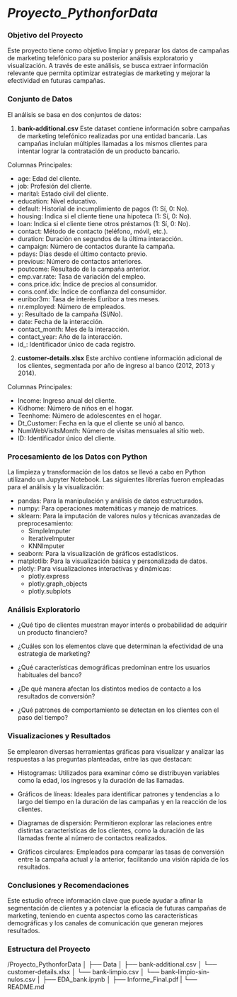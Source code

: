 # *Proyecto_PythonforData*

### **Objetivo del Proyecto**
Este proyecto tiene como objetivo limpiar y preparar los datos de campañas de marketing telefónico para su posterior análisis exploratorio y visualización. A través de este análisis, se busca extraer información relevante que permita optimizar estrategias de marketing y mejorar la efectividad en futuras campañas. 

### **Conjunto de Datos**
El análisis se basa en dos conjuntos de datos:

1. **bank-additional.csv**
Este dataset contiene información sobre campañas de marketing telefónico realizadas por una entidad bancaria. Las campañas incluían múltiples llamadas a los mismos clientes para intentar lograr la contratación de un producto bancario.

Columnas Principales:
- age: Edad del cliente.
- job: Profesión del cliente.
- marital: Estado civil del cliente.
- education: Nivel educativo.
- default: Historial de incumplimiento de pagos (1: Sí, 0: No).
- housing: Indica si el cliente tiene una hipoteca (1: Sí, 0: No).
- loan: Indica si el cliente tiene otros préstamos (1: Sí, 0: No).
- contact: Método de contacto (teléfono, móvil, etc.).
- duration: Duración en segundos de la última interacción.
- campaign: Número de contactos durante la campaña.
- pdays: Días desde el último contacto previo.
- previous: Número de contactos anteriores.
- poutcome: Resultado de la campaña anterior.
- emp.var.rate: Tasa de variación del empleo.
- cons.price.idx: Índice de precios al consumidor.
- cons.conf.idx: Índice de confianza del consumidor.
- euribor3m: Tasa de interés Euribor a tres meses.
- nr.employed: Número de empleados.
- y: Resultado de la campaña (Sí/No).
- date: Fecha de la interacción.
- contact_month: Mes de la interacción.
- contact_year: Año de la interacción.
- id_: Identificador único de cada registro.

2. **customer-details.xlsx**
Este archivo contiene información adicional de los clientes, segmentada por año de ingreso al banco (2012, 2013 y 2014).

Columnas Principales:
- Income: Ingreso anual del cliente.
- Kidhome: Número de niños en el hogar.
- Teenhome: Número de adolescentes en el hogar.
- Dt_Customer: Fecha en la que el cliente se unió al banco.
- NumWebVisitsMonth: Número de visitas mensuales al sitio web.
- ID: Identificador único del cliente.

### **Procesamiento de los Datos con Python**

La limpieza y transformación de los datos se llevó a cabo en Python utilizando un Jupyter Notebook. Las siguientes librerías fueron empleadas para el análisis y la visualización:

- pandas: Para la manipulación y análisis de datos estructurados.
- numpy: Para operaciones matemáticas y manejo de matrices.
- sklearn: Para la imputación de valores nulos y técnicas avanzadas de preprocesamiento:
    - SimpleImputer
    - IterativeImputer
    - KNNImputer
- seaborn: Para la visualización de gráficos estadísticos.
- matplotlib: Para la visualización básica y personalizada de datos.
- plotly: Para visualizaciones interactivas y dinámicas:
    - plotly.express
    - plotly.graph_objects
    - plotly.subplots

### **Análisis Exploratorio**

- ¿Qué tipo de clientes muestran mayor interés o probabilidad de adquirir un producto financiero?

- ¿Cuáles son los elementos clave que determinan la efectividad de una estrategia de marketing?

- ¿Qué características demográficas predominan entre los usuarios habituales del banco?

- ¿De qué manera afectan los distintos medios de contacto a los resultados de conversión?

- ¿Qué patrones de comportamiento se detectan en los clientes con el paso del tiempo?

### **Visualizaciones y Resultados**

Se emplearon diversas herramientas gráficas para visualizar y analizar las respuestas a las preguntas planteadas, entre las que destacan:

- Histogramas: Utilizados para examinar cómo se distribuyen variables como la edad, los ingresos y la duración de las llamadas.

- Gráficos de líneas: Ideales para identificar patrones y tendencias a lo largo del tiempo en la duración de las campañas y en la reacción de los clientes.

- Diagramas de dispersión: Permitieron explorar las relaciones entre distintas características de los clientes, como la duración de las llamadas frente al número de contactos realizados.

- Gráficos circulares: Empleados para comparar las tasas de conversión entre la campaña actual y la anterior, facilitando una visión rápida de los resultados.


### **Conclusiones y Recomendaciones**
Este estudio ofrece información clave que puede ayudar a afinar la segmentación de clientes y a potenciar la eficacia de futuras campañas de marketing, teniendo en cuenta aspectos como las características demográficas y los canales de comunicación que generan mejores resultados.

### **Estructura del Proyecto**

/Proyecto_PythonforData
│
├── Data
│   ├── bank-additional.csv
│   └── customer-details.xlsx
│   └── bank-limpio.csv
│   └── bank-limpio-sin-nulos.csv
│
├── EDA_bank.ipynb
│
├── Informe_Final.pdf
|
└── README.md